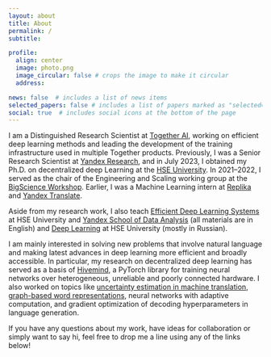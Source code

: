 ```yaml
---
layout: about
title: About
permalink: /
subtitle:

profile:
  align: center
  image: photo.png
  image_circular: false # crops the image to make it circular
  address:

news: false  # includes a list of news items
selected_papers: false # includes a list of papers marked as "selected={true}"
social: true  # includes social icons at the bottom of the page
---
```


I am a Distinguished Research Scientist at [Together AI](https://www.together.ai/), working on efficient deep learning methods and leading the development of the training infrastructure used in multiple Together products.
Previously, I was a Senior Research Scientist at [Yandex Research](https://research.yandex.com/), and in July 2023, I obtained my Ph.D. on decentralized deep Learning at the [HSE University](https://www.hse.ru/en/).
In 2021–2022, I served as the chair of the Engineering and Scaling working group at the [BigScience Workshop](https://bigscience.huggingface.co/).
Earlier, I was a Machine Learning intern at [Replika](https://replika.ai/) and [Yandex Translate](https://translate.yandex.com/).

[//]: # (During my undergraduate studies, I was a member of the [Bayesian Methods Research Group]&#40;https://bayesgroup.ru/&#41; and worked under the supervision of [Ekaterina Lobacheva]&#40;https://scholar.google.com/citations?user=8D4Be1sAAAAJ&hl=en&#41;.)

Aside from my research work, I also teach [Efficient Deep Learning Systems](https://github.com/mryab/efficient-dl-systems) at HSE University and [Yandex School of Data Analysis](https://academy.yandex.com/dataschool) (all materials are in English) and [Deep Learning](https://github.com/mryab/dl-hse-ami) at HSE University (mostly in Russian).

I am mainly interested in solving new problems that involve natural language and making latest advances in deep learning more efficient and broadly accessible. 
In particular, my research on decentralized deep learning has served as a basis of [Hivemind](https://github.com/learning-at-home/hivemind), a PyTorch library for training neural networks over heterogeneous, unreliable and poorly connected hardware.
I also worked on topics like [uncertainty estimation in machine translation](https://papers.nips.cc/paper/2021/hash/2f4ccb0f7a84f335affb418aee08a6df-Abstract.html), [graph-based word representations](https://aclanthology.org/2020.emnlp-main.594/), neural networks with adaptive computation, and gradient optimization of decoding hyperparameters in language generation.

If you have any questions about my work, have ideas for collaboration or simply want to say hi, feel free to drop me a line using any of the links below!
